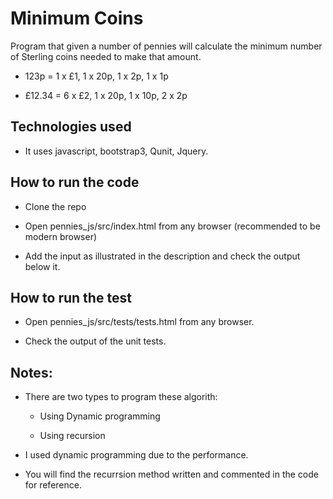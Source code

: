 # Minimum Coins

Program that given a number of pennies will calculate the minimum number of Sterling coins needed to make that amount.

* 123p = 1 x £1, 1 x 20p, 1 x 2p, 1 x 1p

* £12.34 = 6 x £2, 1 x 20p, 1 x 10p, 2 x 2p


## Technologies used

* It uses javascript, bootstrap3, Qunit, Jquery.

## How to run the code

* Clone the repo

* Open pennies_js/src/index.html from any browser (recommended to be modern browser)

* Add the input as illustrated in the description and check the output below it.


## How to run the test

* Open pennies_js/src/tests/tests.html from any browser.

* Check the output of the unit tests.


## Notes:

* There are two types to program these algorith:

  - Using Dynamic programming

  - Using recursion

* I used dynamic programming due to the performance.

* You will find the recurrsion method written and commented in the code for reference.

